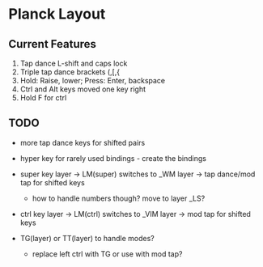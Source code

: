 # Planck Layout

## Current Features
1. Tap dance L-shift and caps lock
2. Triple tap dance brackets (,[,{
3. Hold: Raise, lower; Press: Enter, backspace
4. Ctrl and Alt keys moved one key right
5. Hold F for ctrl


## TODO
- more tap dance keys for shifted pairs
- hyper key for rarely used bindings - create the bindings
- super key layer -> LM(super) switches to _WM layer -> tap dance/mod tap for shifted keys
    - how to handle numbers though? move to layer _LS?
- ctrl key layer -> LM(ctrl) switches to _VIM layer -> mod tap for shifted keys

- TG(layer) or TT(layer) to handle modes?
    - replace left ctrl with TG or use with mod tap?
